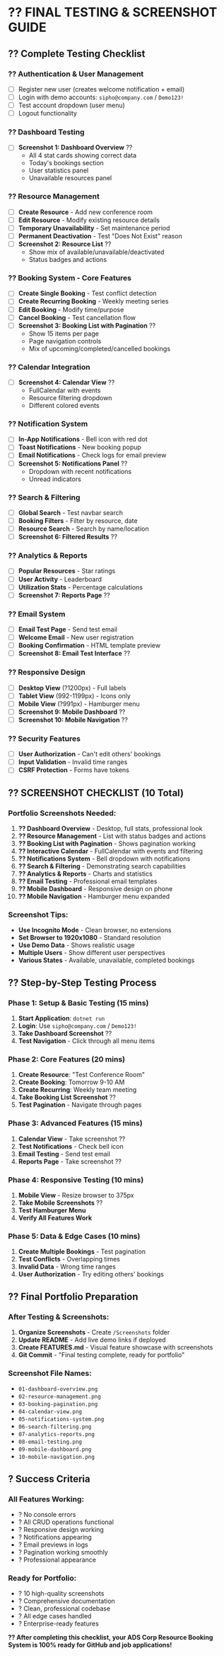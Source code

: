 # ?? **FINAL TESTING & SCREENSHOT GUIDE**

## ?? **Complete Testing Checklist**

### **?? Authentication & User Management**
- [ ] Register new user (creates welcome notification + email)
- [ ] Login with demo accounts: `sipho@company.com` / `Demo123!`
- [ ] Test account dropdown (user menu)
- [ ] Logout functionality

### **?? Dashboard Testing**
- [ ] **Screenshot 1: Dashboard Overview** ??
  - All 4 stat cards showing correct data
  - Today's bookings section
  - User statistics panel
  - Unavailable resources panel

### **?? Resource Management**
- [ ] **Create Resource** - Add new conference room
- [ ] **Edit Resource** - Modify existing resource details
- [ ] **Temporary Unavailability** - Set maintenance period
- [ ] **Permanent Deactivation** - Test "Does Not Exist" reason
- [ ] **Screenshot 2: Resource List** ??
  - Show mix of available/unavailable/deactivated
  - Status badges and actions

### **?? Booking System - Core Features**
- [ ] **Create Single Booking** - Test conflict detection
- [ ] **Create Recurring Booking** - Weekly meeting series
- [ ] **Edit Booking** - Modify time/purpose
- [ ] **Cancel Booking** - Test cancellation flow
- [ ] **Screenshot 3: Booking List with Pagination** ??
  - Show 15 items per page
  - Page navigation controls
  - Mix of upcoming/completed/cancelled bookings

### **?? Calendar Integration**
- [ ] **Screenshot 4: Calendar View** ??
  - FullCalendar with events
  - Resource filtering dropdown
  - Different colored events

### **?? Notification System**
- [ ] **In-App Notifications** - Bell icon with red dot
- [ ] **Toast Notifications** - New booking popup
- [ ] **Email Notifications** - Check logs for email preview
- [ ] **Screenshot 5: Notifications Panel** ??
  - Dropdown with recent notifications
  - Unread indicators

### **?? Search & Filtering**
- [ ] **Global Search** - Test navbar search
- [ ] **Booking Filters** - Filter by resource, date
- [ ] **Resource Search** - Search by name/location
- [ ] **Screenshot 6: Filtered Results** ??

### **?? Analytics & Reports**
- [ ] **Popular Resources** - Star ratings
- [ ] **User Activity** - Leaderboard
- [ ] **Utilization Stats** - Percentage calculations
- [ ] **Screenshot 7: Reports Page** ??

### **?? Email System**
- [ ] **Email Test Page** - Send test email
- [ ] **Welcome Email** - New user registration
- [ ] **Booking Confirmation** - HTML template preview
- [ ] **Screenshot 8: Email Test Interface** ??

### **?? Responsive Design**
- [ ] **Desktop View** (?1200px) - Full labels
- [ ] **Tablet View** (992-1199px) - Icons only
- [ ] **Mobile View** (?991px) - Hamburger menu
- [ ] **Screenshot 9: Mobile Dashboard** ??
- [ ] **Screenshot 10: Mobile Navigation** ??

### **?? Security Features**
- [ ] **User Authorization** - Can't edit others' bookings
- [ ] **Input Validation** - Invalid time ranges
- [ ] **CSRF Protection** - Forms have tokens

## ?? **SCREENSHOT CHECKLIST (10 Total)**

### **Portfolio Screenshots Needed:**

1. **?? Dashboard Overview** - Desktop, full stats, professional look
2. **?? Resource Management** - List with status badges and actions  
3. **?? Booking List with Pagination** - Shows pagination working
4. **?? Interactive Calendar** - FullCalendar with events and filtering
5. **?? Notifications System** - Bell dropdown with notifications
6. **?? Search & Filtering** - Demonstrating search capabilities
7. **?? Analytics & Reports** - Charts and statistics
8. **?? Email Testing** - Professional email templates
9. **?? Mobile Dashboard** - Responsive design on phone
10. **?? Mobile Navigation** - Hamburger menu expanded

### **Screenshot Tips:**
- **Use Incognito Mode** - Clean browser, no extensions
- **Set Browser to 1920x1080** - Standard resolution
- **Use Demo Data** - Shows realistic usage
- **Multiple Users** - Show different user perspectives
- **Various States** - Available, unavailable, completed bookings

## ?? **Step-by-Step Testing Process**

### **Phase 1: Setup & Basic Testing (15 mins)**
1. **Start Application**: `dotnet run`
2. **Login**: Use `sipho@company.com` / `Demo123!`
3. **Take Dashboard Screenshot** ??
4. **Test Navigation** - Click through all menu items

### **Phase 2: Core Features (20 mins)**
1. **Create Resource**: "Test Conference Room"
2. **Create Booking**: Tomorrow 9-10 AM
3. **Create Recurring**: Weekly team meeting
4. **Take Booking List Screenshot** ??
5. **Test Pagination** - Navigate through pages

### **Phase 3: Advanced Features (15 mins)**
1. **Calendar View** - Take screenshot ??
2. **Test Notifications** - Check bell icon
3. **Email Testing** - Send test email
4. **Reports Page** - Take screenshot ??

### **Phase 4: Responsive Testing (10 mins)**
1. **Mobile View** - Resize browser to 375px
2. **Take Mobile Screenshots** ??
3. **Test Hamburger Menu**
4. **Verify All Features Work**

### **Phase 5: Data & Edge Cases (10 mins)**
1. **Create Multiple Bookings** - Test pagination
2. **Test Conflicts** - Overlapping times
3. **Invalid Data** - Wrong time ranges
4. **User Authorization** - Try editing others' bookings

## ?? **Final Portfolio Preparation**

### **After Testing & Screenshots:**
1. **Organize Screenshots** - Create `/Screenshots` folder
2. **Update README** - Add live demo links if deployed
3. **Create FEATURES.md** - Visual feature showcase with screenshots
4. **Git Commit** - "Final testing complete, ready for portfolio"

### **Screenshot File Names:**
- `01-dashboard-overview.png`
- `02-resource-management.png`  
- `03-booking-pagination.png`
- `04-calendar-view.png`
- `05-notifications-system.png`
- `06-search-filtering.png`
- `07-analytics-reports.png`
- `08-email-testing.png`
- `09-mobile-dashboard.png`
- `10-mobile-navigation.png`

## ? **Success Criteria**

### **All Features Working:**
- ? No console errors
- ? All CRUD operations functional
- ? Responsive design working
- ? Notifications appearing
- ? Email previews in logs
- ? Pagination working smoothly
- ? Professional appearance

### **Ready for Portfolio:**
- ? 10 high-quality screenshots
- ? Comprehensive documentation
- ? Clean, professional codebase
- ? All edge cases handled
- ? Enterprise-ready features

**?? After completing this checklist, your ADS Corp Resource Booking System is 100% ready for GitHub and job applications!**